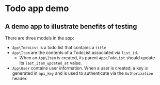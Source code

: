 # Todo app demo

## A demo app to illustrate benefits of testing

There are three models in the app:

* `App\TodoList` is a todo list that contains a `title`
* `App\Item` are the contents of a TodoList associated via `list_id`.
  * When an `App\Item` is created, its parent `App\TodoList` should update its `last_item_updated_at` value.
* `App\User` contains user information. When a user is created, a key is generated in `api_key` and is used to authenticate via the `Authorization` header.